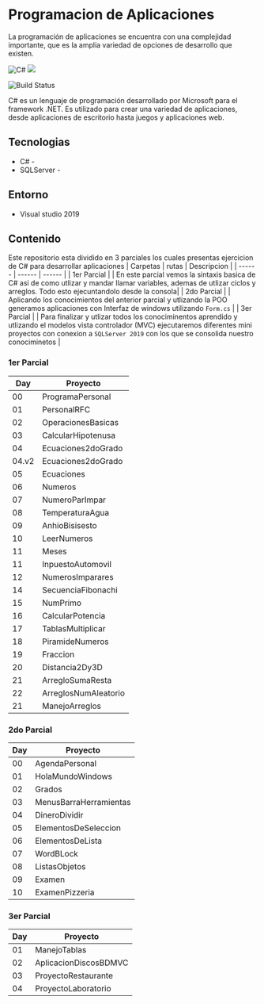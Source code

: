 # Programacion de Aplicaciones
La programación de aplicaciones se encuentra con una complejidad importante, que es la amplia variedad de opciones de desarrollo que existen.

![C#](https://img.shields.io/badge/C%23-239120?style=for-the-badge&logo=c-sharp&logoColor=white) 
![](https://img.shields.io/badge/.NET-5C2D91?style=for-the-badge&logo=.net&logoColor=white) 

![Build Status](https://travis-ci.org/joemccann/dillinger.svg?branch=master)

C# es un lenguaje de programación desarrollado por Microsoft para el framework .NET. Es utilizado para crear una variedad de aplicaciones, desde aplicaciones de escritorio hasta juegos y aplicaciones web. 

## Tecnologias
- C# - 
- SQLServer -

## Entorno
- Visual studio 2019

## Contenido
Este repositorio esta dividido en 3 parciales los cuales presentas ejercicion de C# para desarrollar aplicaciones
| Carpetas | rutas | Descripcion |
| ------ | ------ | ------ |
| 1er Parcial | | En este parcial vemos la sintaxis basica de C# asi de como utlizar y mandar llamar variables, ademas de utlizar ciclos y arreglos. Todo esto ejecuntandolo desde la consola|
| 2do Parcial | | Aplicando los conocimientos del anterior parcial y utlizando la POO generamos aplicaciones con Interfaz de windows utilizando `Form.cs` |
| 3er Parcial  | | Para finalizar y utlizar todos los conociminentos aprendido y utlizando el modelos vista controlador (MVC) ejecutaremos diferentes mini proyectos con conexion a `SQLServer 2019` con los que se consolida nuestro conociminetos |

### 1er Parcial

| Day |Proyecto |
| ------ | ------ |
| 00 | ProgramaPersonal |
| 01 | PersonalRFC |
| 02 | OperacionesBasicas |
| 03 | CalcularHipotenusa |
| 04 | Ecuaciones2doGrado |
| 04.v2 | Ecuaciones2doGrado |
| 05 | Ecuaciones |
| 06 | Numeros |
| 07 | NumeroParImpar |
| 08 | TemperaturaAgua |
| 09 | AnhioBisisesto |
| 10 | LeerNumeros |
| 11 | Meses |
| 11 | InpuestoAutomovil |
| 12 | NumerosImparares |
| 14 | SecuenciaFibonachi |
| 15 | NumPrimo |
| 16 | CalcularPotencia |
| 17 | TablasMultiplicar |
| 18 | PiramideNumeros |
| 19 | Fraccion |
| 20 | Distancia2Dy3D |
| 21 | ArregloSumaResta |
| 22 | ArreglosNumAleatorio |
| 21 | ManejoArreglos |


### 2do Parcial

| Day |Proyecto |
| ------ | ------ |
| 00 | AgendaPersonal |
| 01 | HolaMundoWindows |
| 02 | Grados |
| 03 | MenusBarraHerramientas |
| 04 | DineroDividir |
| 05 | ElementosDeSeleccion |
| 06 | ElementosDeLista |
| 07 | WordBLock |
| 08 | ListasObjetos |
| 09 | Examen |
| 10 | ExamenPizzeria |


### 3er Parcial

| Day |Proyecto |
| ------ | ------ |
| 01 | ManejoTablas |
| 02 | AplicacionDiscosBDMVC |
| 03 | ProyectoRestaurante |
| 04 | ProyectoLaboratorio |

